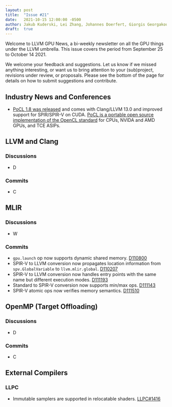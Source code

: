 ```yaml
---
layout: post
title:  "Issue #21"
date:   2021-10-15 12:00:00 -0500
author: Jakub Kuderski, Lei Zhang, Johannes Doerfert, Giorgis Georgakoudis, Joseph Huber
draft:  true
---
```


Welcome to LLVM GPU News, a bi-weekly newsletter on all the GPU things under the LLVM umbrella.
This issue covers the period from September 25 to October 14 2021.

We welcome your feedback and suggestions. Let us know if we missed anything interesting, or want us to bring attention to your (sub)project, revisions under review, or proposals. Please see the bottom of the page for details on how to submit suggestions and contribute.


## Industry News and Conferences
*  [PoCL 1.8 was released](https://github.com/pocl/pocl/releases/tag/v1.8) and comes with Clang/LLVM 13.0 and improved support for SPIR/SPIR-V on CUDA. [PoCL is a portable open source implementation of the OpenCL standard](http://portablecl.org/) for CPUs, NVIDA and AMD GPUs, and TCE ASIPs.


##  LLVM and Clang

### Discussions

*  D

### Commits

*  C


## MLIR

### Discussions

*  W

### Commits

* `gpu.launch` op now supports dynamic shared memory. [D110800](https://reviews.llvm.org/D110800)
*  SPIR-V to LLVM conversion now propagates location information from `spv.GlobalVariable` to `llvm.mlir.global`. [D110207](https://reviews.llvm.org/D110207)
*  SPIR-V to LLVM conversion now handles entry points with the same name but different execution modes. [D111193](https://reviews.llvm.org/D111193)
*  Standard to SPIR-V conversion now supports min/max ops. [D111143](https://reviews.llvm.org/D111143)
*  SPIR-V atomic ops now verifies memory semantics. [D111510](https://reviews.llvm.org/D111510)


## OpenMP (Target Offloading)

### Discussions

*  D

### Commits

*  C


## External Compilers

### LLPC

*  Immutable samplers are supported in relocatable shaders. [LLPC#1416](https://github.com/GPUOpen-Drivers/llpc/pull/1416)
